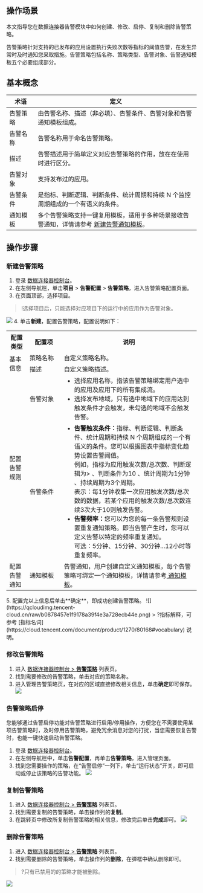 ## 操作场景
本文指导您在数据连接器告警模块中如何创建、修改、启停、复制和删除告警策略。

告警策略针对支持的已发布的应用设置执行失败次数等指标的阈值告警，在发生异常时及时通知您采取措施。告警策略包括名称、策略类型、告警对象、告警通知模板五个必要组成部分。


## 基本概念

<table>
<thead>
<tr>
<th width="15%">术语</th>
<th width="85%">定义</th>
</tr>
</thead>
<tbody><tr>
<td width="15%">告警策略</td>
<td width="85%">由告警名称、描述（非必填）、告警条件、告警对象和告警通知模板组成。</td>
</tr>
<tr>
<td>告警名称</td>
<td>告警名称用于命名告警策略。</td>
</tr>
<tr>
<td>描述</td>
<td>告警描述用于简单定义对应告警策略的作用，放在在使用时进行区分。</td>
</tr>
<tr>
<td>告警对象</td>
<td>支持发布过的应用。</td>
</tr>
<tr>
<td>告警条件</td>
<td>是指标、判断逻辑、判断条件、统计周期和持续 N 个监控周期组成的一个有语义的条件。</td>
</tr>  
<tr>
<td>通知模板</td>
 <td>多个告警策略支持一键复用模板，适用于多种场景接收告警通知，详情请参考 <a href="https://cloud.tencent.com/document/product/1270/80160#new">新建告警通知模板</a>。</td>
</tr>
</tbody></table>


## 操作步骤
### 新建告警策略

1. 登录 [数据连接器控制台](https://console.cloud.tencent.com/eis/alarm)。
2. 在左侧导航栏，单击**项目** > **告警配置** > **告警策略**，进入告警策略配置页面。
3. 在页面顶部，选择项目。
>!选择项目后，只能选择对应项目下的运行中的应用作为告警对象。
>
![](https://qcloudimg.tencent-cloud.cn/raw/92c7e8a6d7edb58c25e8f0bdbcf3fdf6.png)
4. 单击**新建**，配置告警策略，配置说明如下：
<table>
  <tr>
    <th>配置类型</th>
    <th width="18%">配置项</th>
    <th>说明</th>
  </tr>
  <tr>
    <td  rowspan="2"> 基本信息</td>
    <td>策略名称</td>
    <td>自定义策略名称。</td>
  </tr>
  <tr>
    <td>描述</td>
    <td>自定义策略描述。</td>
  </tr>
  <tr>
    <td rowspan="2">配置告警规则</td>
    <td>告警对象</td>
    <td>
		<ul style="margin:0;">
	 <li>选择应用名称，指该告警策略绑定用户选中的应用及应用下的所有集成流。
	  <li>选择发布地域，只有选中地域下的应用达到触发条件才会触发，未勾选的地域不会触发告警。
		</ul>
		</td>
				<tr>
    <td>告警条件</td>
    <td>
      <ul style="margin:0;">
        <li><b>告警触发条件：</b>指标、判断逻辑、判断条件、统计周期和持续 N 个周期组成的一个有语义的条件。您可以根据图表中指标变化趋势设置告警阈值。<br>例如，指标为应用触发次数/总次数、判断逻辑为> 、判断条件为10 、统计周期为1分钟 、持续周期为3个周期。<br>表示：每1分钟收集一次应用触发次数/总次数的数据，若某个应用的触发次数/总次数连续3次大于10则触发告警。
        </li>   
    <li><b>告警频率：</b>您可以为您的每一条告警规则设置重复通知策略。即当告警产生时，您可以定义告警以特定的频率重复通知。<br>可选：5分钟、15分钟、30分钟...12小时等重复频率。
      </ul></td>
			 </tr>
   <tr>
        <td >配置告警通知</td>
				  <td>通知模板</td>
        <td>告警通知，用户创建自定义通知模板，每个告警策略可绑定一个通知模板，详情请参考<a href="https://cloud.tencent.com/document/product/1270/80160"> 通知模板</a>。</li></td>
    </tr>
</table>
5. 配置完以上信息后单击**确定**，即成功创建告警策略。
![](https://qcloudimg.tencent-cloud.cn/raw/b0878457e1f9178a39f4e3a728ecb44e.png)
> ?指标解释，可参考 [指标名词](https://cloud.tencent.com/document/product/1270/80168#vocabulary) 说明。


### 修改告警策略
1. 进入 [数据连接器控制台 > **告警策略**](https://console.cloud.tencent.com/eis/alarm) 列表页。
2. 找到需要修改的告警策略，单击对应的策略名称。
3. 进入管理告警策略页，在对应的区域直接修改相关信息，单击**确定**即可保存。
![](https://qcloudimg.tencent-cloud.cn/raw/9830d030caf41de667a968d7a15ed8e2.png)

### 告警策略启停
您能够通过告警启停功能对告警策略进行启用/停用操作，方便您在不需要使用某项告警策略时，及时停用告警策略，避免冗余消息对您的打扰，当您需要恢复告警时，也能一键快速启动告警策略。 
1. 登录 [数据连接器控制台](https://console.cloud.tencent.com/eis/alarm)。
2. 在左侧导航栏中，单击**告警配置**，再单击**告警策略**，进入管理页面。
3. 找到您需要操作的策略，在“告警启停”一列下，单击“运行状态”开关，即可启动或停止该策略的告警功能。
![](https://qcloudimg.tencent-cloud.cn/raw/d256a2a08fe0dae92aa236bdeabca1c3.png)

### 复制告警策略
1. 进入 [数据连接器控制台 > **告警策略**](https://console.cloud.tencent.com/eis/alarm) 列表页。
2. 找到需要复制的告警策略，单击操作列的**复制**。
3. 在跳转页中修改所复制告警策略的相关信息，修改完后单击**完成**即可。
![](https://qcloudimg.tencent-cloud.cn/raw/47ef48c478fb6d149619a83e68257906.jpg)


### 删除告警策略
1. 进入 [数据连接器控制台 > **告警策略**](https://console.cloud.tencent.com/eis/alarm) 列表页。
2. 找到需要删除的告警策略，单击操作列的**删除**，在弹框中确认删除即可。
>?只有已禁用的的策略才能被删除。
>
![](https://qcloudimg.tencent-cloud.cn/raw/563e119f2f30154661837883dec2723e.png)


